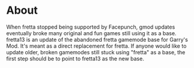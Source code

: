# About
When fretta stopped being supported by Facepunch, gmod updates eventually broke many original and fun games still using it as a base.
fretta13 is an update of the abandoned fretta gamemode base for Garry's Mod. It's meant as a direct replacement for fretta.
If anyone would like to update older, broken gamemodes still stuck using "fretta" as a base, the first step should be to point to fretta13 as the new base.
